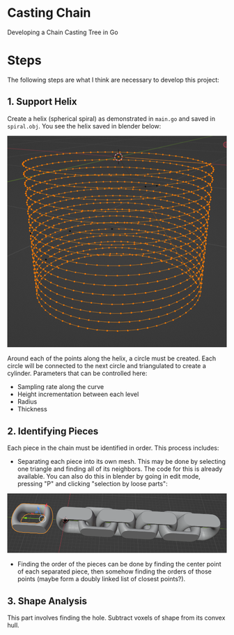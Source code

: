 # Casting Chain

Developing a Chain Casting Tree in Go

# Steps

The following steps are what I think are necessary to develop this project:

## 1. Support Helix

Create a helix (spherical spiral) as demonstrated in ``main.go`` and saved in ``spiral.obj``. You see the helix saved in blender below:

<p align="center">
<img src="pics/helix.png">
</p>

Around each of the points along the helix, a circle must be created. Each circle will be connected to the next circle and triangulated to create a cylinder. Parameters that can be controlled here: 

* Sampling rate along the curve
* Height incrementation between each level
* Radius
* Thickness

## 2. Identifying Pieces

Each piece in the chain must be identified in order. This process includes:

* Separating each piece into its own mesh. This may be done by selecting one triangle and finding all of its neighbors. The code for this is already available. You can also do this in blender by going in edit mode, pressing "P" and clicking "selection by loose parts":

<p align = "center">
<img src="pics/separate.png">
</p>

* Finding the order of the pieces can be done by finding the center point of each separated piece, then somehow finding the orders of those points (maybe form a doubly linked list of closest points?).

## 3. Shape Analysis

This part involves finding the hole. Subtract voxels of shape from its convex hull.